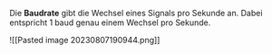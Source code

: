 Die **Baudrate** gibt die Wechsel eines Signals pro Sekunde an. Dabei entspricht $1 \; \text{baud}$ genau einem Wechsel pro Sekunde.

![[Pasted image 20230807190944.png]]
